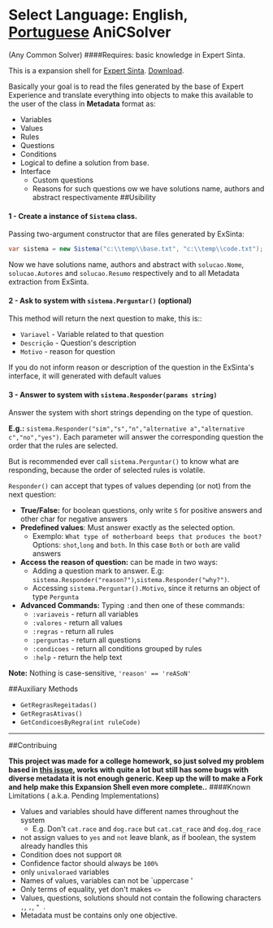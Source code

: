 Select Language: **English**, [Portuguese](https://github.com/AnisanWesley/anisan-college/blob/master/AniCSolver/README-pt.md)
AniCSolver
========
(Any Common Solver)
####Requires: basic knowledge in Expert Sinta.

This is a expansion shell for [Expert Sinta](http://www.lia.ufc.br/~bezerra/exsinta/). [Download](ftp://ftp.lia.ufc.br/sinta/sinta.zip). 

Basically your goal is to read the files generated by the base of Expert Experience and translate everything into objects to make this available to the user of the class in **Metadata** format  as:
* Variables
* Values
* Rules
* Questions
* Conditions
* Logical to define a solution from base.
* Interface
	* Custom questions
	* Reasons for such questions
ow we have solutions name, authors and abstract
respectivamente
##Usibility

#### 1 - Create a instance of `Sistema` class.
Passing two-argument constructor that are files generated by ExSinta:
```csharp
var sistema = new Sistema("c:\\temp\\base.txt", "c:\\temp\\code.txt");
```

Now we have solutions name, authors and abstract with `solucao.Nome`, `solucao.Autores` and `solucao.Resumo` respectively and to all Metadata extraction from  ExSinta.

#### 2 - Ask to system with  `sistema.Perguntar()` **(optional)**
This method will return the next question to make, this is::
* `Variavel` - Variable related to that question
* `Descrição` - Question's description
* `Motivo` - reason for question

If you do not inform reason or description of the question in the ExSinta's interface, it will generated with default values​​


#### 3 - Answer to system with `sistema.Responder(params string)`
Answer the system with short strings depending on the type of question.

**E.g.:** `sistema.Responder("sim","s","n","alternative a","alternative c","no","yes")`. 
Each parameter will answer the corresponding question the order that the rules are selected.

But is recommended ever call `sistema.Perguntar()` to know what are responding, because the order of selected rules is volatile.

`Responder()` can accept that types of values depending (or not) from the next question:
* **True/False:** for boolean questions, only write `S` for positive answers and other char for negative answers
* **Predefined values**: Must answer exactly as the selected option.
	*	Exemplo: `What type of motherboard beeps that produces the boot?` Options: `shot`,`long` and `both`. In this case `Both` or `both` are valid answers
* **Access the reason of question:** can be made in two ways:
	*	Adding a question mark to answer. E.g: `sistema.Responder("reason?")`,`sistema.Responder("why?")`.
	*	Accessing `sistema.Perguntar().Motivo`, since it returns an object of type `Pergunta`
* **Advanced Commands:** Typing `:`and then one of these commands:
  *  `:variaveis` -  return all variables
  *  `:valores` - return all values
  *  `:regras` - return all rules
  *  `:perguntas` - return all questions
  *  `:condicoes` - return all conditions grouped by rules
  *  `:help` - return the help text

**Note:** Nothing is case-sensitive, `'reason' == 'reASoN'`

##Auxiliary Methods
* `GetRegrasRegeitadas()`
* `GetRegrasAtivas()`
* `GetCondicoesByRegra(int ruleCode)`

---
##Contribuing

**This project was made for a college homework, so just solved my problem based in [this issue](https://www.examtime.com/pt-BR/mind_maps/1015829/), works with quite a lot but still has some bugs with diverse metadata it is not enough generic.
Keep up the will to make a Fork and help make this Expansion Shell even more complete..**
####Known Limitations ( a.k.a. Pending Implementations)

* Values ​​and variables should have different names throughout the system
	* E.g. Don't `cat.race` and `dog.race` but `cat.cat_race` and `dog.dog_race`
* not assign values ​​to `yes` and `not` leave blank, as if boolean, the system already handles this
* Condition does not support `OR`
* Confidence factor should always be `100%`
* only `univaloraed` variables 
* Names of values​​, variables can not be `uppercase '
* Only terms of equality, yet don't makes `<>`
* Values​​, questions, solutions should not contain the following characters `,`, `,`, `" `.
* Metadata must be contains only one objective.
